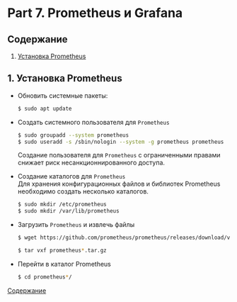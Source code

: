 # Part 7. Prometheus и Grafana

## Содержание

1. [Установка Prometheus](#1-установка-prometheus)


## 1. Установка Prometheus <br/>

* Обновить системные пакеты: <br/>
  ```sh
  $ sudo apt update
  ```
* Создать системного пользователя для `Prometheus`<br/>
  ```sh
  $ sudo groupadd --system prometheus
  $ sudo useradd -s /sbin/nologin --system -g prometheus prometheus
  ```
  Создание пользователя для `Prometheus` с ограниченными правами снижает риск несанкционнированного доступа.<br/>

* Создание каталогов для `Prometheus`<br/>
  Для хранения конфигурационных файлов и библиотек Prometheus необходимо создать несколько каталогов.
  ```sh
  $ sudo mkdir /etc/prometheus
  $ sudo mkdir /var/lib/prometheus
  ```

* Загрузить `Prometheus` и извлечь файлы<br/>
  ```sh
  $ wget https://github.com/prometheus/prometheus/releases/download/v2.43.0/prometheus-2.43.0.linux-amd64.tar.gz

  $ tar vxf prometheus*.tar.gz
  ```

* Перейти в каталог Prometheus<br/>
  ```sh
  $ cd prometheus*/
  ```
[Содержание](#содержание)


